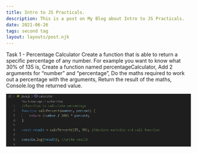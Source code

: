 ```yaml
---
title: Intro to JS Practicals.
description: This is a post on My Blog about Intro to JS Practicals.
date: 2021-06-26
tags: second tag
layout: layouts/post.njk
---
```


Task 1 - Percentage Calculator
Create a function that is able to return a specific percentage of any number.
For example you want to know what 30% of 135 is,
Create a function named percentageCalculator,
Add 2 arguments for “number” and “percentage”,
Do the maths required to work out a percentage with the arguments,
Return the result of the maths,
Console.log the returned value.

![percentage function](https://github.com/NigelHargraves/eleventy-base-blog-cohort7/blob/master/images/percentage%20function.PNG)
